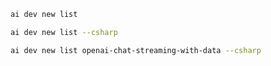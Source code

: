 ``` bash title="List all samples"
ai dev new list
```

``` bash title="List only C# samples"
ai dev new list --csharp
```

``` bash title="Filter the list by name"
ai dev new list openai-chat-streaming-with-data --csharp
```
